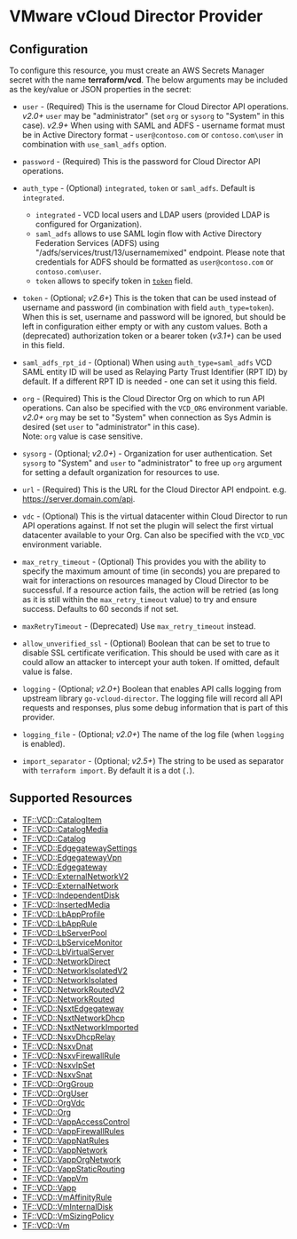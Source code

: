 # VMware vCloud Director Provider

## Configuration

To configure this resource, you must create an AWS Secrets Manager secret with the name **terraform/vcd**. The below arguments may be included as the key/value or JSON properties in the secret:

* `user` - (Required) This is the username for Cloud Director API operations. *v2.0+* `user` may be "administrator" (set `org` or
  `sysorg` to "System" in this case). 
  *v2.9+* When using with SAML and ADFS - username format must be in Active Directory format -
  `user@contoso.com` or `contoso.com\user` in combination with `use_saml_adfs` option.
  
* `password` - (Required) This is the password for Cloud Director API operations.

* `auth_type` - (Optional) `integrated`, `token` or `saml_adfs`. Default is `integrated`.
  * `integrated` - VCD local users and LDAP users (provided LDAP is configured for Organization).
  * `saml_adfs` allows to use SAML login flow with Active Directory Federation
  Services (ADFS) using "/adfs/services/trust/13/usernamemixed" endpoint. Please note that
  credentials for ADFS should be formatted as `user@contoso.com` or `contoso.com\user`.
  * `token` allows to specify token in [`token`](#token) field.
  
* `token` - (Optional; *v2.6+*) This is the token that can be used instead of username
   and password (in combination with field `auth_type=token`). When this is set, username and
   password will be ignored, but should be left in configuration either empty or with any custom
   values.
   Both a (deprecated) authorization token or a bearer token (*v3.1+*) can be used in this field.

* `saml_adfs_rpt_id` - (Optional) When using `auth_type=saml_adfs` VCD SAML entity ID will be used
  as Relaying Party Trust Identifier (RPT ID) by default. If a different RPT ID is needed - one can
  set it using this field.

* `org` - (Required) This is the Cloud Director Org on which to run API
  operations. Can also be specified with the `VCD_ORG` environment
  variable.  
  *v2.0+* `org` may be set to "System" when connection as Sys Admin is desired
  (set `user` to "administrator" in this case).  
  Note: `org` value is case sensitive.
  
* `sysorg` - (Optional; *v2.0+*) - Organization for user authentication. Set `sysorg` to "System" and
   `user` to "administrator" to free up `org` argument for setting a default organization
   for resources to use.
   
* `url` - (Required) This is the URL for the Cloud Director API endpoint. e.g.
  https://server.domain.com/api.
  
* `vdc` - (Optional) This is the virtual datacenter within Cloud Director to run
  API operations against. If not set the plugin will select the first virtual
  datacenter available to your Org. Can also be specified with the `VCD_VDC` environment
  variable.
  
* `max_retry_timeout` - (Optional) This provides you with the ability to specify the maximum
  amount of time (in seconds) you are prepared to wait for interactions on resources managed
  by Cloud Director to be successful. If a resource action fails, the action will be retried
  (as long as it is still within the `max_retry_timeout` value) to try and ensure success.
  Defaults to 60 seconds if not set.
  
* `maxRetryTimeout` - (Deprecated) Use `max_retry_timeout` instead.

* `allow_unverified_ssl` - (Optional) Boolean that can be set to true to
  disable SSL certificate verification. This should be used with care as it
  could allow an attacker to intercept your auth token. If omitted, default
  value is false.

* `logging` - (Optional; *v2.0+*) Boolean that enables API calls logging from upstream library `go-vcloud-director`. 
   The logging file will record all API requests and responses, plus some debug information that is part of this 
   provider.

* `logging_file` - (Optional; *v2.0+*) The name of the log file (when `logging` is enabled).
  
* `import_separator` - (Optional; *v2.5+*) The string to be used as separator with `terraform import`. By default
  it is a dot (`.`).


## Supported Resources

* [TF::VCD::CatalogItem](../resources/vcd/TF-VCD-CatalogItem/docs/README.md)
* [TF::VCD::CatalogMedia](../resources/vcd/TF-VCD-CatalogMedia/docs/README.md)
* [TF::VCD::Catalog](../resources/vcd/TF-VCD-Catalog/docs/README.md)
* [TF::VCD::EdgegatewaySettings](../resources/vcd/TF-VCD-EdgegatewaySettings/docs/README.md)
* [TF::VCD::EdgegatewayVpn](../resources/vcd/TF-VCD-EdgegatewayVpn/docs/README.md)
* [TF::VCD::Edgegateway](../resources/vcd/TF-VCD-Edgegateway/docs/README.md)
* [TF::VCD::ExternalNetworkV2](../resources/vcd/TF-VCD-ExternalNetworkV2/docs/README.md)
* [TF::VCD::ExternalNetwork](../resources/vcd/TF-VCD-ExternalNetwork/docs/README.md)
* [TF::VCD::IndependentDisk](../resources/vcd/TF-VCD-IndependentDisk/docs/README.md)
* [TF::VCD::InsertedMedia](../resources/vcd/TF-VCD-InsertedMedia/docs/README.md)
* [TF::VCD::LbAppProfile](../resources/vcd/TF-VCD-LbAppProfile/docs/README.md)
* [TF::VCD::LbAppRule](../resources/vcd/TF-VCD-LbAppRule/docs/README.md)
* [TF::VCD::LbServerPool](../resources/vcd/TF-VCD-LbServerPool/docs/README.md)
* [TF::VCD::LbServiceMonitor](../resources/vcd/TF-VCD-LbServiceMonitor/docs/README.md)
* [TF::VCD::LbVirtualServer](../resources/vcd/TF-VCD-LbVirtualServer/docs/README.md)
* [TF::VCD::NetworkDirect](../resources/vcd/TF-VCD-NetworkDirect/docs/README.md)
* [TF::VCD::NetworkIsolatedV2](../resources/vcd/TF-VCD-NetworkIsolatedV2/docs/README.md)
* [TF::VCD::NetworkIsolated](../resources/vcd/TF-VCD-NetworkIsolated/docs/README.md)
* [TF::VCD::NetworkRoutedV2](../resources/vcd/TF-VCD-NetworkRoutedV2/docs/README.md)
* [TF::VCD::NetworkRouted](../resources/vcd/TF-VCD-NetworkRouted/docs/README.md)
* [TF::VCD::NsxtEdgegateway](../resources/vcd/TF-VCD-NsxtEdgegateway/docs/README.md)
* [TF::VCD::NsxtNetworkDhcp](../resources/vcd/TF-VCD-NsxtNetworkDhcp/docs/README.md)
* [TF::VCD::NsxtNetworkImported](../resources/vcd/TF-VCD-NsxtNetworkImported/docs/README.md)
* [TF::VCD::NsxvDhcpRelay](../resources/vcd/TF-VCD-NsxvDhcpRelay/docs/README.md)
* [TF::VCD::NsxvDnat](../resources/vcd/TF-VCD-NsxvDnat/docs/README.md)
* [TF::VCD::NsxvFirewallRule](../resources/vcd/TF-VCD-NsxvFirewallRule/docs/README.md)
* [TF::VCD::NsxvIpSet](../resources/vcd/TF-VCD-NsxvIpSet/docs/README.md)
* [TF::VCD::NsxvSnat](../resources/vcd/TF-VCD-NsxvSnat/docs/README.md)
* [TF::VCD::OrgGroup](../resources/vcd/TF-VCD-OrgGroup/docs/README.md)
* [TF::VCD::OrgUser](../resources/vcd/TF-VCD-OrgUser/docs/README.md)
* [TF::VCD::OrgVdc](../resources/vcd/TF-VCD-OrgVdc/docs/README.md)
* [TF::VCD::Org](../resources/vcd/TF-VCD-Org/docs/README.md)
* [TF::VCD::VappAccessControl](../resources/vcd/TF-VCD-VappAccessControl/docs/README.md)
* [TF::VCD::VappFirewallRules](../resources/vcd/TF-VCD-VappFirewallRules/docs/README.md)
* [TF::VCD::VappNatRules](../resources/vcd/TF-VCD-VappNatRules/docs/README.md)
* [TF::VCD::VappNetwork](../resources/vcd/TF-VCD-VappNetwork/docs/README.md)
* [TF::VCD::VappOrgNetwork](../resources/vcd/TF-VCD-VappOrgNetwork/docs/README.md)
* [TF::VCD::VappStaticRouting](../resources/vcd/TF-VCD-VappStaticRouting/docs/README.md)
* [TF::VCD::VappVm](../resources/vcd/TF-VCD-VappVm/docs/README.md)
* [TF::VCD::Vapp](../resources/vcd/TF-VCD-Vapp/docs/README.md)
* [TF::VCD::VmAffinityRule](../resources/vcd/TF-VCD-VmAffinityRule/docs/README.md)
* [TF::VCD::VmInternalDisk](../resources/vcd/TF-VCD-VmInternalDisk/docs/README.md)
* [TF::VCD::VmSizingPolicy](../resources/vcd/TF-VCD-VmSizingPolicy/docs/README.md)
* [TF::VCD::Vm](../resources/vcd/TF-VCD-Vm/docs/README.md)